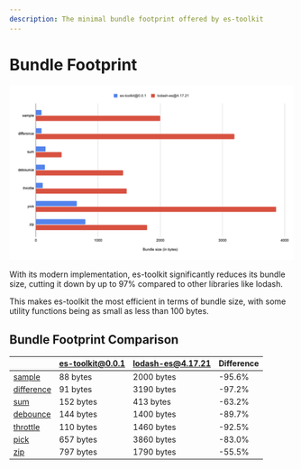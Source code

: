 ```yaml
---
description: The minimal bundle footprint offered by es-toolkit
---
```

Bundle Footprint
============

![Graph showing the difference in bundle size between es-toolkit and lodash. There is a difference up to 97% in bundle size.](./assets/bundle-size.png)

With its modern implementation, es-toolkit significantly reduces its bundle size, cutting it down by up to 97% compared to other libraries like lodash. 

This makes es-toolkit the most efficient in terms of bundle size, with some utility functions being as small as less than 100 bytes.

## Bundle Footprint Comparison

|                                               | es-toolkit@0.0.1 | lodash-es@4.17.21 | Difference |
|-----------------------------------------------|------------------|--------------------|------------|
| [sample](./reference/array/sample.md)         |	88 bytes         |	2000 bytes        |	-95.6%    |
| [difference](./reference/array/difference.md) |	91 bytes         |	3190 bytes        |	-97.2%    |
| [sum](./reference/math/sum.md)                |	152 bytes        |	413 bytes         | -63.2%    |
| [debounce](./reference/function/debounce.md)  |	144 bytes        |	1400 bytes        |	-89.7%    |
| [throttle](./reference/function/throttle.md)  |	110 bytes        |	1460 bytes        |	-92.5%    |
| [pick](./reference/object/pick.md)            |	657 bytes        |	3860 bytes        |	-83.0%    |
| [zip](./reference/array/zip.md)               |	797 bytes        |	1790 bytes        |	-55.5%    |

